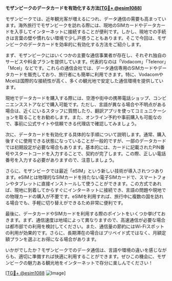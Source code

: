 **モザンビークのデータカードを有効化する方法[[TG💪+ @esim1088](https://t.me/s/esim1088)]**

モザンビークでは、近年観光客が増えるにつれ、データ通信の需要も高まっています。海外旅行でモザンビークを訪れる際には、現地のSIMカードやデータカードを入手してインターネットに接続することが便利です。しかし、現地での手続きは言葉の壁や慣れない環境で少し戸惑うこともあります。そこで今回は、モザンビークのデータカードを効率的に有効化する方法をご紹介します。

まず、モザンビークにはいくつかの主要な通信事業者が存在し、それぞれ独自のサービスや料金プランを提供しています。代表的なのは「Vodacom」「Telenor」「Mcel」などです。これらの通信会社では、データ通信専用のSIMカードやデータカードを販売しており、旅行者にも簡単に利用できます。特に、VodacomやMcelは国際的な接続性が高く、多くの観光地で安定した通信環境を提供しています。

現地でデータカードを購入する際には、空港や街中の携帯電話ショップ、コンビニエンスストアなどで購入可能です。ただし、言語が異なる場合や不明点がある場合は、近くにいるスタッフに質問したり、翻訳アプリを使ってコミュニケーションを取ることをお勧めします。また、オンライン予約や事前購入も可能なので、事前に公式サイトや信頼できる代理店で確認してみましょう。

次に、データカードを有効化する具体的な手順について説明します。通常、購入後すぐに使用できる状態になっていることが一般的ですが、一部のデータカードでは初期設定が必要な場合もあります。基本的には、カードに記載されたPIN番号やスタートコードを入力することで、契約が完了します。この際、正しい電話番号を入力する必要がありますので、注意しましょう。

さらに、モザンビークでは最近「eSIM」という新しい技術が導入されつつあります。eSIMとは物理的なSIMカードを持たない電子SIMカードで、スマートフォンやタブレットに直接インストールして使うことができます。この方式であれば、現地に到着してからすぐにインターネットに接続でき、言語の問題や現地での物理カードの購入が不要です。eSIMを利用すれば、旅行中に複数の国を訪れる場合でも、手軽に切り替えができるため非常に便利です。

最後に、データカードやSIMカードを利用する際のポイントをいくつか挙げておきます。まず、通信速度は地域によって異なりますので、高速通信が必要な場合は都市部での利用を検討してください。また、通信量の節約にはWi-Fiスポットの利用が効果的です。さらに、長期滞在の場合はプリペイド式ではなく、月額定額プランを選ぶとお得になる場合があります。

いかがでしたか？モザンビークでのデータ通信は、言語や環境の違いを感じながらも、適切に準備すれば快適に利用することができます。ぜひこの機会に、モザンビークの魅力ある観光地をインターネットで存分に楽しんでください！

[[TG💪+ @esim1088](https://t.me/s/esim1088) ![Image](https://i.postimg.cc/Y0z9fWf4/image.png)]